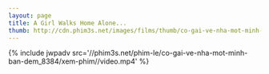 ```yaml
---
layout: page
title: A Girl Walks Home Alone...
thumb: http://cdn.phim3s.net/images/films/thumb/co-gai-ve-nha-mot-minh-ban-dem-a-girl-walks-home-alone-at-night-2014.jpg
---
```

{% include jwpadv src='//phim3s.net/phim-le/co-gai-ve-nha-mot-minh-ban-dem_8384/xem-phim//video.mp4' %}